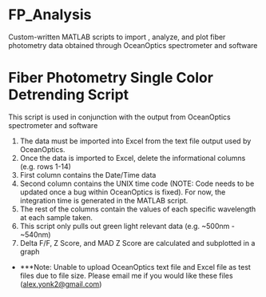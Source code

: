 # FP_Analysis
Custom-written MATLAB scripts to import , analyze, and plot fiber photometry data obtained through OceanOptics spectrometer and software


# Fiber Photometry Single Color Detrending Script
This script is used in conjunction with the output from OceanOptics spectrometer and software

1. The data must be imported into Excel from the text file output used by OceanOptics.
2. Once the data is imported to Excel, delete the informational columns (e.g. rows 1-14)
3. First column contains the Date/Time data
4. Second column contains the UNIX time code (NOTE: Code needs to be updated once a bug within OceanOptics is fixed). For now, the integration time is generated in the MATLAB script.
5. The rest of the columns contain the values of each specific wavelength at each sample taken.
6. This script only pulls out green light relevant data (e.g. ~500nm - ~540nm)
7. Delta F/F, Z Score, and MAD Z Score are calculated and subplotted in a graph
- ***Note: Unable to upload OceanOptics text file and Excel file as test files due to file size. Please email me if you would like these files (alex.yonk2@gmail.com)
